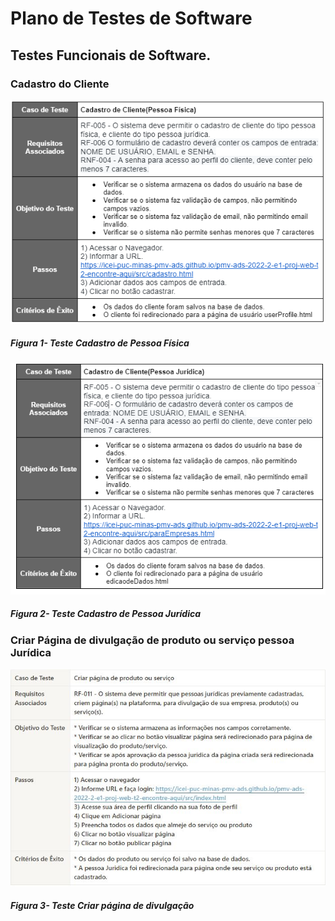 # Plano de Testes de Software

## Testes Funcionais de Software.

### Cadastro do Cliente

<p align="center"> 
  <img src="img/testes/CadastroPessoaFisica.PNG" width="600">
</p>

##### _Figura 1- Teste Cadastro de Pessoa Física_

<p align="center"> 
  <img src="img/testes/CadastroPessoaJuridica.PNG" width="600">
</p>

##### _Figura 2- Teste Cadastro de Pessoa Jurídica_


### Criar Página de divulgação de produto ou serviço pessoa Jurídica

<p align="center"> 
  <img src="img/testes/CriarPaginaJR_.JPG" width="600">
</p>

##### _Figura 3- Teste Criar página de divulgação_
